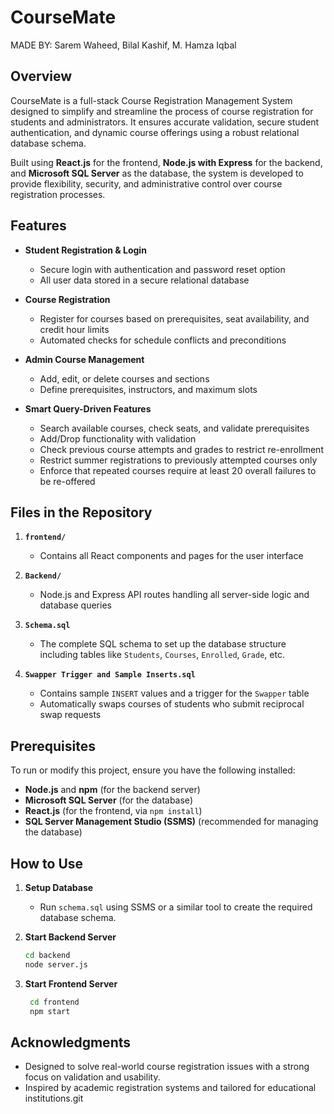 # CourseMate  
MADE BY: Sarem Waheed, Bilal Kashif, M. Hamza Iqbal  

## Overview  
CourseMate is a full-stack Course Registration Management System designed to simplify and streamline the process of course registration for students and administrators. It ensures accurate validation, secure student authentication, and dynamic course offerings using a robust relational database schema.

Built using **React.js** for the frontend, **Node.js with Express** for the backend, and **Microsoft SQL Server** as the database, the system is developed to provide flexibility, security, and administrative control over course registration processes.

## Features  
- **Student Registration & Login**  
  - Secure login with authentication and password reset option  
  - All user data stored in a secure relational database  

- **Course Registration**  
  - Register for courses based on prerequisites, seat availability, and credit hour limits  
  - Automated checks for schedule conflicts and preconditions  

- **Admin Course Management**  
  - Add, edit, or delete courses and sections  
  - Define prerequisites, instructors, and maximum slots  

- **Smart Query-Driven Features**  
  - Search available courses, check seats, and validate prerequisites  
  - Add/Drop functionality with validation  
  - Check previous course attempts and grades to restrict re-enrollment  
  - Restrict summer registrations to previously attempted courses only  
  - Enforce that repeated courses require at least 20 overall failures to be re-offered  

## Files in the Repository  
1. **`frontend/`**  
   - Contains all React components and pages for the user interface  

2. **`Backend/`**  
   - Node.js and Express API routes handling all server-side logic and database queries  

3. **`Schema.sql`**
   - The complete SQL schema to set up the database structure including tables like `Students`, `Courses`, `Enrolled`, `Grade`, etc.  

4. **`Swapper Trigger and Sample Inserts.sql`**  
   - Contains sample `INSERT` values and a trigger for the `Swapper` table  
   - Automatically swaps courses of students who submit reciprocal swap requests  

## Prerequisites  
To run or modify this project, ensure you have the following installed:  
- **Node.js** and **npm** (for the backend server)  
- **Microsoft SQL Server** (for the database)  
- **React.js** (for the frontend, via `npm install`)  
- **SQL Server Management Studio (SSMS)** (recommended for managing the database)  

## How to Use  

1. **Setup Database**  
   - Run `schema.sql` using SSMS or a similar tool to create the required database schema.  

2. **Start Backend Server**  
   ```bash
   cd backend
   node server.js

3. **Start Frontend Server**  
   ```bash
    cd frontend
    npm start

## Acknowledgments  
- Designed to solve real-world course registration issues with a strong focus on validation and usability.
- Inspired by academic registration systems and tailored for educational institutions.git 